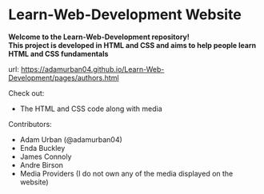 # Learn-Web-Development Website

**Welcome to the Learn-Web-Development repository!  
This project is developed in HTML and CSS and aims to help people learn HTML and CSS fundamentals**

url: https://adamurban04.github.io/Learn-Web-Development/pages/authors.html

Check out:
- The HTML and CSS code along with media


Contributors:
- Adam Urban (@adamurban04)
- Enda Buckley
- James Connoly
- Andre Birson
- Media Providers (I do not own any of the media displayed on the website)
